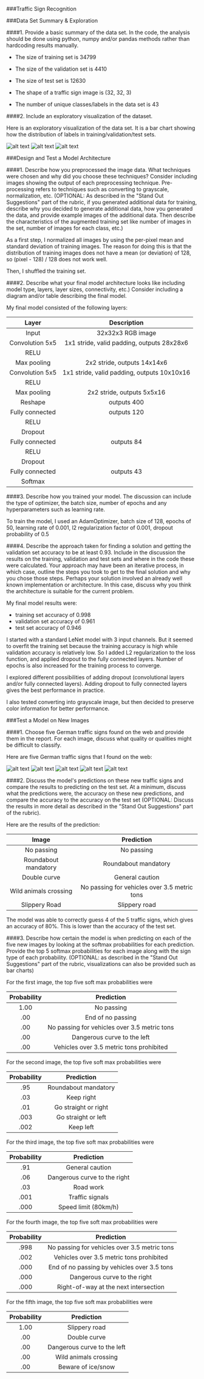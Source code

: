 ###Traffic Sign Recognition

[//]: # (Image References)

[bar_train]: ./bar_train.png "Bar Chart Training"
[bar_valid]: ./bar_valid.png "Bar Chart Validation"
[bar_test]: ./bar_test.png "Bar Chart Test"
[new1]: ./new_data/newpic1.png "Traffic Sign 1"
[new2]: ./new_data/newpic2.png "Traffic Sign 2"
[new3]: ./new_data/newpic3.png "Traffic Sign 3"
[new4]: ./new_data/newpic4.png "Traffic Sign 4"
[new5]: ./new_data/newpic5.png "Traffic Sign 5"

###Data Set Summary & Exploration

####1. Provide a basic summary of the data set. In the code, the analysis should be done using python, numpy and/or pandas methods rather than hardcoding results manually.

* The size of training set is 34799

* The size of the validation set is 4410

* The size of test set is 12630

* The shape of a traffic sign image is (32, 32, 3)

* The number of unique classes/labels in the data set is 43

####2. Include an exploratory visualization of the dataset.

Here is an exploratory visualization of the data set. It is a bar chart showing how the distribution of labels in training/validation/test sets.

![alt text][bar_train]
![alt text][bar_valid]
![alt text][bar_test]

###Design and Test a Model Architecture

####1. Describe how you preprocessed the image data. What techniques were chosen and why did you choose these techniques? Consider including images showing the output of each preprocessing technique. Pre-processing refers to techniques such as converting to grayscale, normalization, etc. (OPTIONAL: As described in the "Stand Out Suggestions" part of the rubric, if you generated additional data for training, describe why you decided to generate additional data, how you generated the data, and provide example images of the additional data. Then describe the characteristics of the augmented training set like number of images in the set, number of images for each class, etc.)

As a first step, I normalized all images by using the per-pixel mean and standard deviation of training images. The reason for doing this is that the distribution of training images does not have a mean (or deviation) of 128, so (pixel - 128) / 128 does not work well.

Then, I shuffled the training set.

####2. Describe what your final model architecture looks like including model type, layers, layer sizes, connectivity, etc.) Consider including a diagram and/or table describing the final model.

My final model consisted of the following layers:

| Layer         		|     Description	        					| 
|:---------------------:|:---------------------------------------------:| 
| Input         		| 32x32x3 RGB image   							| 
| Convolution 5x5     	| 1x1 stride, valid padding, outputs 28x28x6 	|
| RELU					|												|
| Max pooling	      	| 2x2 stride, outputs 14x14x6  					|
| Convolution 5x5	    | 1x1 stride, valid padding, outputs 10x10x16   |
| RELU 					| 												|
| Max pooling			| 2x2 stride, outputs 5x5x16					|
| Reshape				| outputs 400									|
| Fully connected		| outputs 120									|
| RELU 					| 												|
| Dropout 				|												|
| Fully connected		| outputs 84									|
| RELU 					| 												|
| Dropout 				|												|
| Fully connected		| outputs 43									|
| Softmax				| 	        									|


####3. Describe how you trained your model. The discussion can include the type of optimizer, the batch size, number of epochs and any hyperparameters such as learning rate.

To train the model, I used an AdamOptimizer, batch size of 128, epochs of 50, learning rate of 0.001, l2 regularization factor of 0.001, dropout probability of 0.5

####4. Describe the approach taken for finding a solution and getting the validation set accuracy to be at least 0.93. Include in the discussion the results on the training, validation and test sets and where in the code these were calculated. Your approach may have been an iterative process, in which case, outline the steps you took to get to the final solution and why you chose those steps. Perhaps your solution involved an already well known implementation or architecture. In this case, discuss why you think the architecture is suitable for the current problem.

My final model results were:
* training set accuracy of 0.998
* validation set accuracy of 0.961
* test set accuracy of 0.946

I started with a standard LeNet model with 3 input channels. But it seemed to overfit the training set because the training accuracy is high while validation accuracy is relatively low. So I added L2 regularization to the loss function, and applied dropout to the fully connected layers. Number of epochs is also increased for the training process to converge. 

I explored different possibilities of adding dropout (convolutional layers and/or fully connected layers). Adding dropout to fully connected layers gives the best performance in practice. 

I also tested converting into grayscale image, but then decided to preserve color information for better performance.

###Test a Model on New Images

####1. Choose five German traffic signs found on the web and provide them in the report. For each image, discuss what quality or qualities might be difficult to classify.

Here are five German traffic signs that I found on the web:

![alt text][new1] ![alt text][new2] ![alt text][new3] 
![alt text][new4] ![alt text][new5]

####2. Discuss the model's predictions on these new traffic signs and compare the results to predicting on the test set. At a minimum, discuss what the predictions were, the accuracy on these new predictions, and compare the accuracy to the accuracy on the test set (OPTIONAL: Discuss the results in more detail as described in the "Stand Out Suggestions" part of the rubric).

Here are the results of the prediction:

| Image			        |     Prediction	        					| 
|:---------------------:|:---------------------------------------------:| 
| No passing      		| No passing									| 
| Roundabout mandatory	| Roundabout mandatory							|
| Double curve			| General caution								|
| Wild animals crossing	| No passing for vehicles over 3.5 metric tons	|
| Slippery Road			| Slippery road									|


The model was able to correctly guess 4 of the 5 traffic signs, which gives an accuracy of 80%. This is lower than the accuracy of the test set.

####3. Describe how certain the model is when predicting on each of the five new images by looking at the softmax probabilities for each prediction. Provide the top 5 softmax probabilities for each image along with the sign type of each probability. (OPTIONAL: as described in the "Stand Out Suggestions" part of the rubric, visualizations can also be provided such as bar charts)

For the first image, the top five soft max probabilities were

| Probability         	|     Prediction	        					| 
|:---------------------:|:---------------------------------------------:| 
| 1.00         			| No passing   									| 
| .00     				| End of no passing 							|
| .00					| No passing for vehicles over 3.5 metric tons	|
| .00	      			| Dangerous curve to the left					|
| .00				    | Vehicles over 3.5 metric tons prohibited      |


For the second image, the top five soft max probabilities were

| Probability         	|     Prediction	        					| 
|:---------------------:|:---------------------------------------------:| 
| .95         			| Roundabout mandatory   						| 
| .03     				| Keep right 									|
| .01					| Go straight or right							|
| .003	      			| Go straight or left					 		|
| .002				    | Keep left      								|


For the third image, the top five soft max probabilities were

| Probability         	|     Prediction	        					| 
|:---------------------:|:---------------------------------------------:| 
| .91         			| General caution   							| 
| .06     				| Dangerous curve to the right 					|
| .03					| Road work										|
| .001	      			| Traffic signals					 			|
| .000				    | Speed limit (80km/h)      					|


For the fourth image, the top five soft max probabilities were

| Probability         	|     Prediction	        					| 
|:---------------------:|:---------------------------------------------:| 
| .998         			| No passing for vehicles over 3.5 metric tons	| 
| .002     				| Vehicles over 3.5 metric tons prohibited		|
| .000					| End of no passing by vehicles over 3.5 tons	|
| .000	      			| Dangerous curve to the right				 	|
| .000				    | Right-of-way at the next intersection     	|


For the fifth image, the top five soft max probabilities were

| Probability         	|     Prediction	        					| 
|:---------------------:|:---------------------------------------------:| 
| 1.00         			| Slippery road   								| 
| .00     				| Double curve 									|
| .00					| Dangerous curve to the left					|
| .00	      			| Wild animals crossing					 		|
| .00				    | Beware of ice/snow      						|


